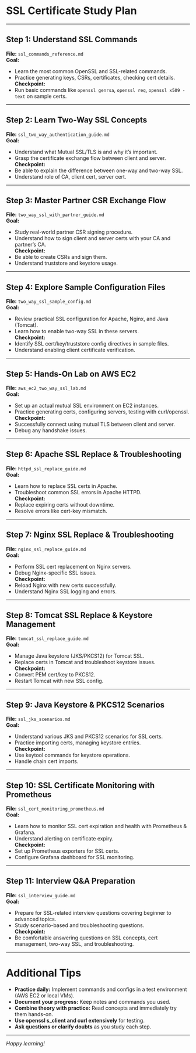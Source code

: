 # SSL Certificate Study Plan

---

## Step 1: Understand SSL Commands  
**File:** `ssl_commands_reference.md`  
**Goal:**  
- Learn the most common OpenSSL and SSL-related commands.  
- Practice generating keys, CSRs, certificates, checking cert details.  
**Checkpoint:**  
- Run basic commands like `openssl genrsa`, `openssl req`, `openssl x509 -text` on sample certs.

---

## Step 2: Learn Two-Way SSL Concepts  
**File:** `ssl_two_way_authentication_guide.md`  
**Goal:**  
- Understand what Mutual SSL/TLS is and why it’s important.  
- Grasp the certificate exchange flow between client and server.  
**Checkpoint:**  
- Be able to explain the difference between one-way and two-way SSL.  
- Understand role of CA, client cert, server cert.

---

## Step 3: Master Partner CSR Exchange Flow  
**File:** `two_way_ssl_with_partner_guide.md`  
**Goal:**  
- Study real-world partner CSR signing procedure.  
- Understand how to sign client and server certs with your CA and partner’s CA.  
**Checkpoint:**  
- Be able to create CSRs and sign them.  
- Understand truststore and keystore usage.

---

## Step 4: Explore Sample Configuration Files  
**File:** `two_way_ssl_sample_config.md`  
**Goal:**  
- Review practical SSL configuration for Apache, Nginx, and Java (Tomcat).  
- Learn how to enable two-way SSL in these servers.  
**Checkpoint:**  
- Identify SSL cert/key/truststore config directives in sample files.  
- Understand enabling client certificate verification.

---

## Step 5: Hands-On Lab on AWS EC2  
**File:** `aws_ec2_two_way_ssl_lab.md`  
**Goal:**  
- Set up an actual mutual SSL environment on EC2 instances.  
- Practice generating certs, configuring servers, testing with curl/openssl.  
**Checkpoint:**  
- Successfully connect using mutual TLS between client and server.  
- Debug any handshake issues.

---

## Step 6: Apache SSL Replace & Troubleshooting  
**File:** `httpd_ssl_replace_guide.md`  
**Goal:**  
- Learn how to replace SSL certs in Apache.  
- Troubleshoot common SSL errors in Apache HTTPD.  
**Checkpoint:**  
- Replace expiring certs without downtime.  
- Resolve errors like cert-key mismatch.

---

## Step 7: Nginx SSL Replace & Troubleshooting  
**File:** `nginx_ssl_replace_guide.md`  
**Goal:**  
- Perform SSL cert replacement on Nginx servers.  
- Debug Nginx-specific SSL issues.  
**Checkpoint:**  
- Reload Nginx with new certs successfully.  
- Understand Nginx SSL logging and errors.

---

## Step 8: Tomcat SSL Replace & Keystore Management  
**File:** `tomcat_ssl_replace_guide.md`  
**Goal:**  
- Manage Java keystore (JKS/PKCS12) for Tomcat SSL.  
- Replace certs in Tomcat and troubleshoot keystore issues.  
**Checkpoint:**  
- Convert PEM cert/key to PKCS12.  
- Restart Tomcat with new SSL config.

---

## Step 9: Java Keystore & PKCS12 Scenarios  
**File:** `ssl_jks_scenarios.md`  
**Goal:**  
- Understand various JKS and PKCS12 scenarios for SSL certs.  
- Practice importing certs, managing keystore entries.  
**Checkpoint:**  
- Use keytool commands for keystore operations.  
- Handle chain cert imports.

---

## Step 10: SSL Certificate Monitoring with Prometheus  
**File:** `ssl_cert_monitoring_prometheus.md`  
**Goal:**  
- Learn how to monitor SSL cert expiration and health with Prometheus & Grafana.  
- Understand alerting on certificate expiry.  
**Checkpoint:**  
- Set up Prometheus exporters for SSL certs.  
- Configure Grafana dashboard for SSL monitoring.

---

## Step 11: Interview Q&A Preparation  
**File:** `ssl_interview_guide.md`  
**Goal:**  
- Prepare for SSL-related interview questions covering beginner to advanced topics.  
- Study scenario-based and troubleshooting questions.  
**Checkpoint:**  
- Be comfortable answering questions on SSL concepts, cert management, two-way SSL, and troubleshooting.

---

# Additional Tips

- **Practice daily:** Implement commands and configs in a test environment (AWS EC2 or local VMs).  
- **Document your progress:** Keep notes and commands you used.  
- **Combine theory with practice:** Read concepts and immediately try them hands-on.  
- **Use openssl s_client and curl extensively** for testing.  
- **Ask questions or clarify doubts** as you study each step.

---

*Happy learning!*

